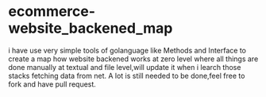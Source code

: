 # ecommerce-website_backened_map
i have use very simple tools of golanguage like Methods and Interface to create a map how website backened works at zero level where all things are done manually at textual and file level,will update it when i learch those stacks fetching data from net.
A lot is still needed to be done,feel free to fork and have pull request.

